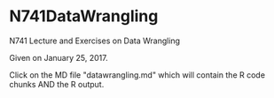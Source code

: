 # N741DataWrangling

N741 Lecture and Exercises on Data Wrangling

Given on January 25, 2017.

Click on the MD file "datawrangling.md" which will contain the R code chunks AND the R output.
